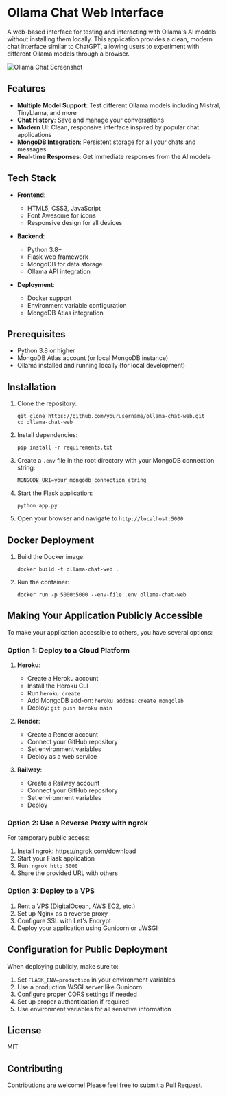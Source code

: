 # Ollama Chat Web Interface

A web-based interface for testing and interacting with Ollama's AI models without installing them locally. This application provides a clean, modern chat interface similar to ChatGPT, allowing users to experiment with different Ollama models through a browser.

![Ollama Chat Screenshot](screenshot.png)

## Features

- **Multiple Model Support**: Test different Ollama models including Mistral, TinyLlama, and more
- **Chat History**: Save and manage your conversations
- **Modern UI**: Clean, responsive interface inspired by popular chat applications
- **MongoDB Integration**: Persistent storage for all your chats and messages
- **Real-time Responses**: Get immediate responses from the AI models

## Tech Stack

- **Frontend**:

  - HTML5, CSS3, JavaScript
  - Font Awesome for icons
  - Responsive design for all devices

- **Backend**:

  - Python 3.8+
  - Flask web framework
  - MongoDB for data storage
  - Ollama API integration

- **Deployment**:
  - Docker support
  - Environment variable configuration
  - MongoDB Atlas integration

## Prerequisites

- Python 3.8 or higher
- MongoDB Atlas account (or local MongoDB instance)
- Ollama installed and running locally (for local development)

## Installation

1. Clone the repository:

   ```
   git clone https://github.com/yourusername/ollama-chat-web.git
   cd ollama-chat-web
   ```

2. Install dependencies:

   ```
   pip install -r requirements.txt
   ```

3. Create a `.env` file in the root directory with your MongoDB connection string:

   ```
   MONGODB_URI=your_mongodb_connection_string
   ```

4. Start the Flask application:

   ```
   python app.py
   ```

5. Open your browser and navigate to `http://localhost:5000`

## Docker Deployment

1. Build the Docker image:

   ```
   docker build -t ollama-chat-web .
   ```

2. Run the container:
   ```
   docker run -p 5000:5000 --env-file .env ollama-chat-web
   ```

## Making Your Application Publicly Accessible

To make your application accessible to others, you have several options:

### Option 1: Deploy to a Cloud Platform

1. **Heroku**:

   - Create a Heroku account
   - Install the Heroku CLI
   - Run `heroku create`
   - Add MongoDB add-on: `heroku addons:create mongolab`
   - Deploy: `git push heroku main`

2. **Render**:

   - Create a Render account
   - Connect your GitHub repository
   - Set environment variables
   - Deploy as a web service

3. **Railway**:
   - Create a Railway account
   - Connect your GitHub repository
   - Set environment variables
   - Deploy

### Option 2: Use a Reverse Proxy with ngrok

For temporary public access:

1. Install ngrok: https://ngrok.com/download
2. Start your Flask application
3. Run: `ngrok http 5000`
4. Share the provided URL with others

### Option 3: Deploy to a VPS

1. Rent a VPS (DigitalOcean, AWS EC2, etc.)
2. Set up Nginx as a reverse proxy
3. Configure SSL with Let's Encrypt
4. Deploy your application using Gunicorn or uWSGI

## Configuration for Public Deployment

When deploying publicly, make sure to:

1. Set `FLASK_ENV=production` in your environment variables
2. Use a production WSGI server like Gunicorn
3. Configure proper CORS settings if needed
4. Set up proper authentication if required
5. Use environment variables for all sensitive information

## License

MIT

## Contributing

Contributions are welcome! Please feel free to submit a Pull Request.
